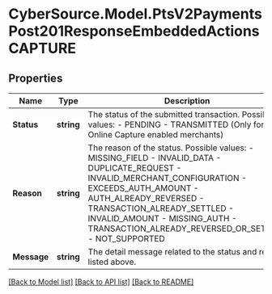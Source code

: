 # CyberSource.Model.PtsV2PaymentsPost201ResponseEmbeddedActionsCAPTURE
## Properties

Name | Type | Description | Notes
------------ | ------------- | ------------- | -------------
**Status** | **string** | The status of the submitted transaction.  Possible values:  - PENDING  - TRANSMITTED (Only for Online Capture enabled merchants)  | [optional] 
**Reason** | **string** | The reason of the status.  Possible values:  - MISSING_FIELD  - INVALID_DATA  - DUPLICATE_REQUEST  - INVALID_MERCHANT_CONFIGURATION  - EXCEEDS_AUTH_AMOUNT  - AUTH_ALREADY_REVERSED  - TRANSACTION_ALREADY_SETTLED  - INVALID_AMOUNT  - MISSING_AUTH  - TRANSACTION_ALREADY_REVERSED_OR_SETTLED  - NOT_SUPPORTED  | [optional] 
**Message** | **string** | The detail message related to the status and reason listed above. | [optional] 

[[Back to Model list]](../README.md#documentation-for-models) [[Back to API list]](../README.md#documentation-for-api-endpoints) [[Back to README]](../README.md)

